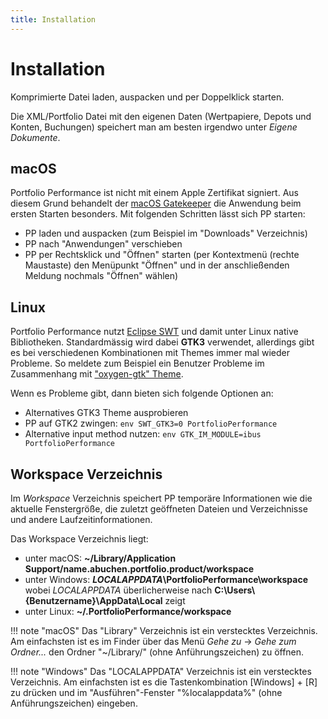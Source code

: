 ```yaml
---
title: Installation
---
```


# Installation

Komprimierte Datei laden, auspacken und per Doppelklick starten.

Die XML/Portfolio Datei mit den eigenen Daten (Wertpapiere, Depots und Konten, Buchungen) speichert man am besten irgendwo unter *Eigene Dokumente*.

## macOS

Portfolio Performance ist nicht mit einem Apple Zertifikat signiert. Aus diesem Grund behandelt der [macOS Gatekeeper](https://en.wikipedia.org/wiki/Gatekeeper_(macOS)) die Anwendung beim ersten Starten besonders. Mit folgenden Schritten lässt sich PP starten:

* PP laden und auspacken (zum Beispiel im "Downloads" Verzeichnis)
* PP nach "Anwendungen" verschieben
* PP per Rechtsklick und "Öffnen" starten (per Kontextmenü (rechte Maustaste) den Menüpunkt "Öffnen" und in der anschließenden Meldung nochmals "Öffnen" wählen)

## Linux

Portfolio Performance nutzt [Eclipse SWT](https://www.eclipse.org/swt/) und damit unter Linux native Bibliotheken. Standardmässig wird dabei **GTK3** verwendet, allerdings gibt es bei verschiedenen Kombinationen mit Themes immer mal wieder Probleme. So meldete zum Beispiel ein Benutzer Probleme im Zusammenhang mit ["oxygen-gtk" Theme](https://github.com/buchen/portfolio/issues/1089#issuecomment-459698493).

Wenn es Probleme gibt, dann bieten sich folgende Optionen an:

* Alternatives GTK3 Theme ausprobieren
* PP auf GTK2 zwingen: ```env SWT_GTK3=0 PortfolioPerformance```
* Alternative input method nutzen: ```env GTK_IM_MODULE=ibus PortfolioPerformance```

## Workspace Verzeichnis

Im *Workspace* Verzeichnis speichert PP temporäre Informationen wie die aktuelle Fenstergröße, die zuletzt geöffneten Dateien und Verzeichnisse und andere Laufzeitinformationen.

Das Workspace Verzeichnis liegt:

* unter macOS: **~/Library/Application Support/name.abuchen.portfolio.product/workspace**
* unter Windows: **$LOCALAPPDATA$\PortfolioPerformance\workspace** wobei $LOCALAPPDATA$ überlicherweise nach **C:\Users\\{Benutzername}\AppData\Local** zeigt
* unter Linux: **~/.PortfolioPerformance/workspace**

!!! note "macOS"
    Das "Library" Verzeichnis ist ein verstecktes Verzeichnis. Am einfachsten ist es im Finder über das Menü *Gehe zu* -> *Gehe zum Ordner...* den Ordner "~/Library/" (ohne Anführungszeichen) zu öffnen.

!!! note "Windows"
    Das "LOCALAPPDATA" Verzeichnis ist ein verstecktes Verzeichnis. Am einfachsten ist es die Tastenkombination [Windows] + [R] zu drücken und im "Ausführen"-Fenster "%localappdata%" (ohne Anführungszeichen) eingeben.
